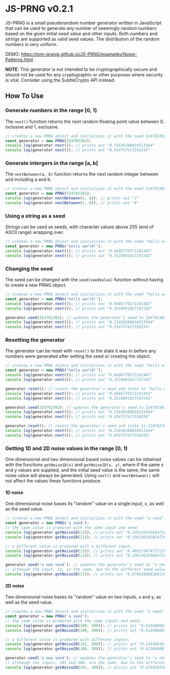 # JS-PRNG v0.2.1
JS-PRNG is a small pseudorandom number generator written in JavaScript that can be used to generate any number of seemingly random numbers based on the given initial seed value and other inputs. Both numbers and strings are supported as valid seed values. The distribution of the random numbers is very uniform.

DEMO: https://tom-granig.github.io/JS-PRNG/examples/Noise-Patterns.html

**NOTE**: This generator is not intended to be cryptographically secure and should not be used for any cryptographic or other purposes where security is vital. Consider using the SubtleCrypto API instead. 

## How To Use
### Generate numbers in the range [0, 1)
The `next()` function returns the next random floating point value between 0, inclusive and 1, exclusive.
```javascript
// creates a new PRNG object and initializes it with the seed 324792302:
const generator = new PRNG(324792302); 
console.log(generator.next()); // prints out "0.31638280814513564"
console.log(generator.next()); // prints out "0.934757471550256"
```
### Generate intergers in the range [a, b]
The `nextBetween(a, b)` function returns the next random integer between and including a and b.
```javascript
// creates a new PRNG object and initializes it with the seed 324792302:
const generator = new PRNG(324792302);
console.log(generator.nextBetween(1, 6)); // prints out "2"
console.log(generator.nextBetween(1, 6)); // prints out "6"
```

### Using a string as a seed
Strings can be used as seeds, with character values above 255 (end of ASCII range) wrapping over.
```javascript
// creates a new PRNG object and initializes it with the seed "hello world!":
const generator = new PRNG('hello world!');
console.log(generator.next()); // prints out "0.6686770371161401"
console.log(generator.next()); // prints out "0.3518891027197242"
```
### Changing the seed
The seed can be changed with the `seed(seedValue)` function without having to create a new PRNG object.
```javascript
// creates a new PRNG object and initializes it with the seed "hello world!":
const generator = new PRNG('hello world!');
console.log(generator.next()); // prints out "0.6686770371161401"
console.log(generator.next()); // prints out "0.3518891027197242"

generator.seed(324792302); // updates the generator's seed to 324792302
console.log(generator.next()); // prints out "0.31638280814513564"
console.log(generator.next()); // prints out "0.934757471550256"
```
### Resetting the generator
The generator can be reset with `reset()` to the state it was in before any numbers were generated after setting the seed or creating the object.
```javascript
// creates a new PRNG object and initializes it with the seed "hello world!":
const generator = new PRNG('hello world!');
console.log(generator.next()); // prints out "0.6686770371161401"
console.log(generator.next()); // prints out "0.3518891027197242"

generator.reset(); // resets the generator's seed and state to "hello world!"
console.log(generator.next()); // prints out "0.6686770371161401"
console.log(generator.next()); // prints out "0.3518891027197242"

generator.seed(324792302); // updates the generator's seed to 324792302
console.log(generator.next()); // prints out "0.31638280814513564"
console.log(generator.next()); // prints out "0.934757471550256"

generator.reset(); // resets the generator's seed and state to 324792302
console.log(generator.next()); // prints out "0.31638280814513564"
console.log(generator.next()); // prints out "0.934757471550256"
```

### Getting 1D and 2D noise values in the range [0, 1)
One dimensional and two dimensional based noise values can be obtained with the functions `getNoise1D(x)` and `getNoise2D(x, y)`, where if the same x and y values are supplied, and the initial seed value is the same, the same noise value will always be generated. Using `next()` and `nextBetween()` will not affect the values these functions produce.

#### 1D noise
One dimensional noise bases its "random" value on a single input, x, as well as the seed value.
```javascript
// creates a new PRNG object and initializes it with the seed "a seed":
const generator = new PRNG('a seed');
// the same value is produced with the same input and seed:
console.log(generator.getNoise1D(12)); // prints out "0.3391361958347261"
console.log(generator.getNoise1D(12)); // prints out "0.3391361958347261"

// a different value is produced with a different input:
console.log(generator.getNoise1D(13)); // prints out "0.40557587472721934"
console.log(generator.getNoise1D(12)); // prints out "0.3391361958347261"

generator.seed('a new seed'); // updates the generator's seed to "a new seed"
// although the input, 13, is the same, due to the different seed value, a different value is generated:
console.log(generator.getNoise1D(13)); // prints out "0.6760188862681389"

```

#### 2D noise
Two dimensional noise bases its "random" value on two inputs, x and y, as well as the seed value.
```javascript
// creates a new PRNG object and initializes it with the seed "a seed":
const generator = new PRNG('a seed');
// the same value is produced with the same inputs and seed:
console.log(generator.getNoise2D(100, 200)); // prints out "0.6134800035506487"
console.log(generator.getNoise2D(100, 200)); // prints out "0.6134800035506487"

// a different value is produced with different inputs:
console.log(generator.getNoise2D(101, 200)); // prints out "0.14556610770523548"
console.log(generator.getNoise2D(100, 200)); // prints out "0.6134800035506487"

generator.seed('a new seed'); // updates the generator's seed to "a new seed"
// although the inputs, 101 and 200, are the same, due to the different seed value, a different value is generated:
console.log(generator.getNoise2D(101, 200)); // prints out "0.4730283385142684"

```
